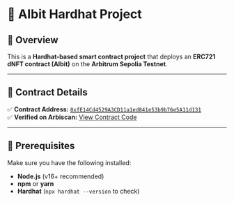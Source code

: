 # 🚀 AIbit Hardhat Project

## 📜 Overview
This is a **Hardhat-based smart contract project** that deploys an **ERC721 dNFT contract (AIbit)** on the **Arbitrum Sepolia Testnet**.

---

## 🔹 Contract Details
✅ **Contract Address:** [`0xfE14Cd4529A3CD11a1ed841e53b9b76e5A11d131`](https://sepolia.arbiscan.io/address/0xfE14Cd4529A3CD11a1ed841e53b9b76e5A11d131)  
✅ **Verified on Arbiscan:** [View Contract Code](https://sepolia.arbiscan.io/address/0xfE14Cd4529A3CD11a1ed841e53b9b76e5A11d131)  

---

## 🔹 Prerequisites
Make sure you have the following installed:
- **Node.js** (v16+ recommended)
- **npm** or **yarn**
- **Hardhat** (`npx hardhat --version` to check)





